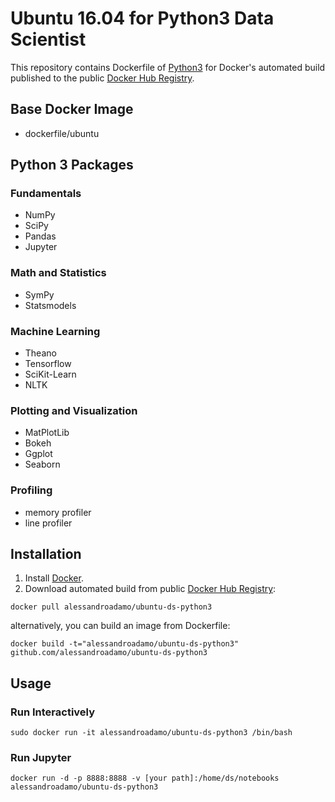 # Ubuntu 16.04 for Python3 Data Scientist
This repository contains Dockerfile of [Python3](https://www.python.org/download/releases/3.0/) for Docker's automated build published to the public [Docker Hub Registry](https://hub.docker.com/).

## Base Docker Image
* dockerfile/ubuntu

## Python 3 Packages

### Fundamentals
* NumPy
* SciPy
* Pandas
* Jupyter

### Math and Statistics
* SymPy
* Statsmodels

### Machine Learning
* Theano
* Tensorflow
* SciKit-Learn
* NLTK

### Plotting and Visualization
* MatPlotLib
* Bokeh
* Ggplot
* Seaborn

### Profiling
* memory profiler
* line profiler

## Installation 
1. Install [Docker](https://docs.docker.com/engine/installation/).
2. Download automated build from public [Docker Hub Registry](https://hub.docker.com/): 
```{engine=bash}
docker pull alessandroadamo/ubuntu-ds-python3
```
alternatively, you can build an image from Dockerfile: 
```{engine=bash}
docker build -t="alessandroadamo/ubuntu-ds-python3" github.com/alessandroadamo/ubuntu-ds-python3
```

## Usage

### Run Interactively
```{engine=bash}
sudo docker run -it alessandroadamo/ubuntu-ds-python3 /bin/bash
```

### Run Jupyter
```{engine=bash}
docker run -d -p 8888:8888 -v [your path]:/home/ds/notebooks alessandroadamo/ubuntu-ds-python3
```
